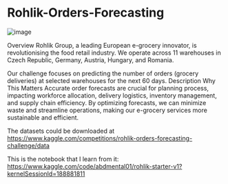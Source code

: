 # Rohlik-Orders-Forecasting
![image](https://github.com/user-attachments/assets/f04bb318-181f-4136-8b47-5f0a847f0810)

Overview
Rohlik Group, a leading European e-grocery innovator, is revolutionising the food retail industry. We operate across 11 warehouses in Czech Republic, Germany, Austria, Hungary, and Romania.

Our challenge focuses on predicting the number of orders (grocery deliveries) at selected warehouses for the next 60 days.
Description
Why This Matters
Accurate order forecasts are crucial for planning process, impacting workforce allocation, delivery logistics, inventory management, and supply chain efficiency. By optimizing forecasts, we can minimize waste and streamline operations, making our e-grocery services more sustainable and efficient.

The datasets could be downloaded at https://www.kaggle.com/competitions/rohlik-orders-forecasting-challenge/data

This is the notebook that I learn from it: https://www.kaggle.com/code/abdmental01/rohlik-starter-v1?kernelSessionId=188881811
